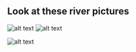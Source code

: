 ## Look at these river pictures
![alt text](http://www.umrba.org/images/lock20.jpg "River Picture" ) ![alt text](http://www.umrba.org/images/burlington5.jpg "Other River Picture")

![alt text](http://www.umrba.org/images/tundra.jpg "Anotha one")
